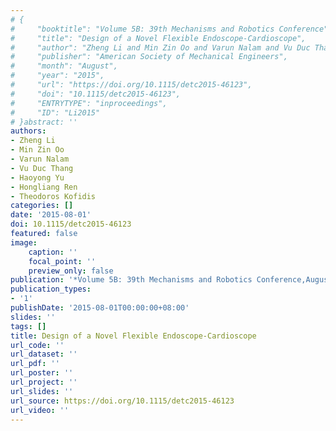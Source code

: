 ```yaml
---
# {
#     "booktitle": "Volume 5B: 39th Mechanisms and Robotics Conference",
#     "title": "Design of a Novel Flexible Endoscope-Cardioscope",
#     "author": "Zheng Li and Min Zin Oo and Varun Nalam and Vu Duc Thang and Haoyong Yu and Hongliang Ren and Theodoros Kofidis",
#     "publisher": "American Society of Mechanical Engineers",
#     "month": "August",
#     "year": "2015",
#     "url": "https://doi.org/10.1115/detc2015-46123",
#     "doi": "10.1115/detc2015-46123",
#     "ENTRYTYPE": "inproceedings",
#     "ID": "Li2015"
# }abstract: ''
authors:
- Zheng Li
- Min Zin Oo
- Varun Nalam
- Vu Duc Thang
- Haoyong Yu
- Hongliang Ren
- Theodoros Kofidis
categories: []
date: '2015-08-01'
doi: 10.1115/detc2015-46123
featured: false
image:
    caption: ''
    focal_point: ''
    preview_only: false
publication: '*Volume 5B: 39th Mechanisms and Robotics Conference,August*'
publication_types:
- '1'
publishDate: '2015-08-01T00:00:00+08:00'
slides: ''
tags: []
title: Design of a Novel Flexible Endoscope-Cardioscope
url_code: ''
url_dataset: ''
url_pdf: ''
url_poster: ''
url_project: ''
url_slides: ''
url_source: https://doi.org/10.1115/detc2015-46123
url_video: ''
---
```


